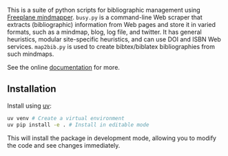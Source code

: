 This is a suite of python scripts for bibliographic management using [Freeplane mindmapper](https://www.freeplane.org/wiki/index.php/Main_Page). 
`busy.py` is a command-line Web scraper that extracts (bibliographic) information from Web pages and store it in varied formats, such as a mindmap, blog, log file, and twitter.
It has general heuristics, modular site-specific heuristics, and can use DOI and ISBN Web services. 
`map2bib.py` is used to create bibtex/biblatex bibliographies from such mindmaps.

See the online [documentation](http://reagle.org/joseph/2009/01/thunderdell.html) for more.

## Installation

Install using [uv](https://github.com/astral-sh/uv):

```bash
uv venv # Create a virtual environment
uv pip install -e . # Install in editable mode
```

This will install the package in development mode, allowing you to modify the code and see changes immediately.

